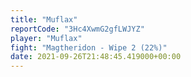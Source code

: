 ```yaml
---
title: "Muflax"
reportCode: "3Hc4XwmG2gfLWJYZ"
player: "Muflax"
fight: "Magtheridon - Wipe 2 (22%)"
date: 2021-09-26T21:48:45.419000+00:00
---
```

